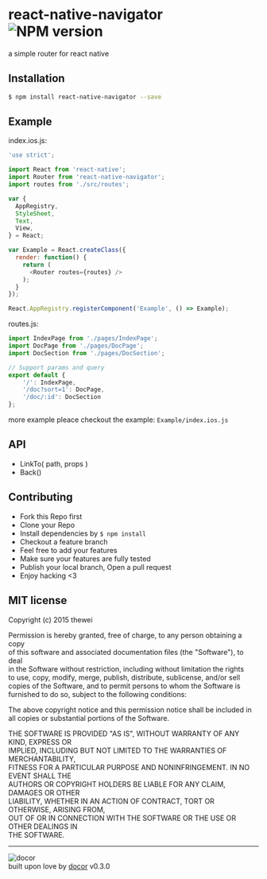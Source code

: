 # react-native-navigator ![NPM version](https://img.shields.io/npm/v/react-native-navigator.svg?style=flat)
a simple router for react native

## Installation

```bash
$ npm install react-native-navigator --save
```

## Example

index.ios.js:
```js
'use strict';

import React from 'react-native';
import Router from 'react-native-navigator';
import routes from './src/routes';

var {
  AppRegistry,
  StyleSheet,
  Text,
  View,
} = React;

var Example = React.createClass({
  render: function() {
    return (
      <Router routes={routes} />
    );
  }
});

React.AppRegistry.registerComponent('Example', () => Example);
```

routes.js:
```js
import IndexPage from './pages/IndexPage';
import DocPage from './pages/DocPage';
import DocSection from './pages/DocSection';

// Support params and query
export default {
    '/': IndexPage,
    '/doc?sort=1': DocPage,
    '/doc/:id': DocSection
};
```
more example pleace checkout the example: `Example/index.ios.js`

## API
- LinkTo( path, props )
- Back()

## Contributing
- Fork this Repo first
- Clone your Repo
- Install dependencies by `$ npm install`
- Checkout a feature branch
- Feel free to add your features
- Make sure your features are fully tested
- Publish your local branch, Open a pull request
- Enjoy hacking <3

## MIT license
Copyright (c) 2015 thewei

Permission is hereby granted, free of charge, to any person obtaining a copy<br>of this software and associated documentation files (the "Software"), to deal<br>in the Software without restriction, including without limitation the rights<br>to use, copy, modify, merge, publish, distribute, sublicense, and/or sell<br>copies of the Software, and to permit persons to whom the Software is<br>furnished to do so, subject to the following conditions:

The above copyright notice and this permission notice shall be included in<br>all copies or substantial portions of the Software.

THE SOFTWARE IS PROVIDED "AS IS", WITHOUT WARRANTY OF ANY KIND, EXPRESS OR<br>IMPLIED, INCLUDING BUT NOT LIMITED TO THE WARRANTIES OF MERCHANTABILITY,<br>FITNESS FOR A PARTICULAR PURPOSE AND NONINFRINGEMENT. IN NO EVENT SHALL THE<br>AUTHORS OR COPYRIGHT HOLDERS BE LIABLE FOR ANY CLAIM, DAMAGES OR OTHER<br>LIABILITY, WHETHER IN AN ACTION OF CONTRACT, TORT OR OTHERWISE, ARISING FROM,<br>OUT OF OR IN CONNECTION WITH THE SOFTWARE OR THE USE OR OTHER DEALINGS IN<br>THE SOFTWARE.

--------------------------------------------------------------------------------

![docor]()<br>built upon love by [docor](git+https://github.com/turingou/docor.git) v0.3.0
